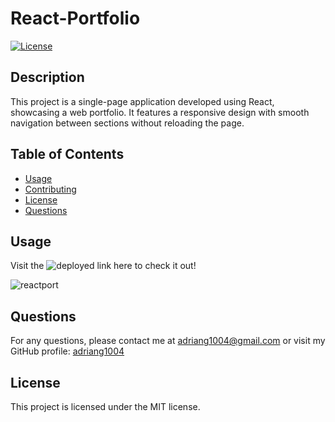 # React-Portfolio

[![License](https://img.shields.io/badge/License-MIT-yellow.svg)](https://opensource.org/licenses/MIT)

## Description
This project is a single-page application developed using React, showcasing a web portfolio. It features a responsive design with smooth navigation between sections without reloading the page.

## Table of Contents
- [Usage](#usage)
- [Contributing](#contributing)
- [License](#license)
- [Questions](#questions)

## Usage
Visit the ![deployed link here]() to check it out!

![reactport](https://github.com/adriang1004/README-gen/assets/144719329/293ffbc2-130c-420e-ae06-444426f21bcf)

## Questions
For any questions, please contact me at [adriang1004@gmail.com](mailto:adriang1004@gmail.com) or visit my GitHub profile: [adriang1004](https://github.com/adriang1004/)

## License
This project is licensed under the MIT license.        
